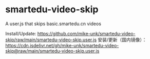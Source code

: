 # smartedu-video-skip
A user.js that skips basic.smartedu.cn videos

Install/Update: <https://github.com/mike-unk/smartedu-video-skip/raw/main/smartedu-video-skip.user.js>
安装/更新（国内镜像）：<https://cdn.jsdelivr.net/gh/mike-unk/smartedu-video-skip@raw/main/smartedu-video-skip.user.js>
